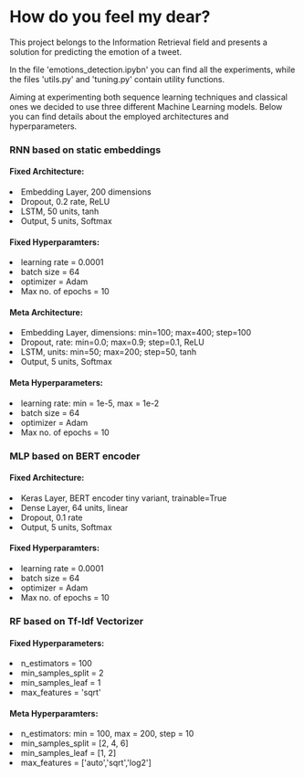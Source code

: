 # How do you feel my dear?

This project belongs to the Information Retrieval field and presents a solution for predicting the emotion of a tweet. 

In the file 'emotions_detection.ipybn' you can find all the experiments, while the files 'utils.py' and 'tuning.py' contain utility functions.

Aiming at experimenting both sequence learning techniques and classical ones we decided to use three different Machine Learning models.
Below you can find details about the employed architectures and hyperparameters.

### RNN based on static embeddings

#### Fixed Architecture:
<list>
  <li>Embedding Layer, 200 dimensions</li>
  <li>Dropout, 0.2 rate, ReLU</li>
  <li>LSTM, 50 units, tanh</li>
  <li>Output, 5 units, Softmax</li>
</list>

#### Fixed Hyperparamters:
<list>
<li>learning rate = 0.0001</li>
<li>batch size = 64</li>
<li>optimizer = Adam</li>
<li>Max no. of epochs = 10</li>
</list>

#### Meta Architecture:
<list>
<li>Embedding Layer, dimensions: min=100; max=400; step=100</li>
<li>Dropout, rate: min=0.0; max=0.9; step=0.1, ReLU</li>
<li>LSTM, units: min=50; max=200; step=50, tanh</li>
<li>Output, 5 units, Softmax</li>
</list>

#### Meta Hyperparameters:
<list>
<li>learning rate: min = 1e-5, max = 1e-2</li>
<li>batch size = 64</li>
<li>optimizer = Adam</li>
<li>Max no. of epochs = 10</li>
</list>


### MLP based on BERT encoder

#### Fixed Architecture:
<list>
  <li>Keras Layer, BERT encoder tiny variant, trainable=True</li>
  <li>Dense Layer, 64 units, linear</li>
  <li>Dropout, 0.1 rate</li>
  <li>Output, 5 units, Softmax</li>
</list>


#### Fixed Hyperparamters:
<list>
<li>learning rate = 0.0001</li>
<li>batch size = 64</li>
<li>optimizer = Adam</li>
<li>Max no. of epochs = 10</li>
</list>

### RF based on Tf-Idf Vectorizer

#### Fixed Hyperparameters:
<list>
<li>n_estimators = 100</li>
<li>min_samples_split = 2</li>
<li>min_samples_leaf = 1</li>
<li>max_features = 'sqrt'</li>
</list>


#### Meta Hyperparamters:
<list>
<li>n_estimators: min = 100, max = 200, step = 10</li>
<li>min_samples_split = [2, 4, 6] </li>
<li>min_samples_leaf = [1, 2]</li>
<li>max_features =  ['auto','sqrt','log2']</li>
</list>
